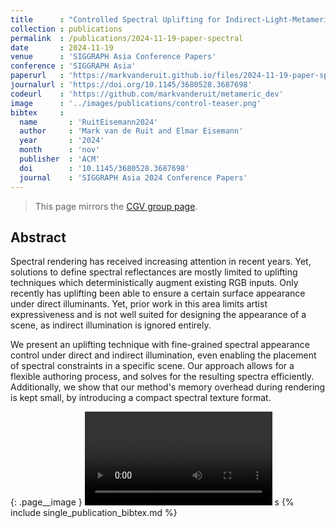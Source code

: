 ```yaml
---
title      : "Controlled Spectral Uplifting for Indirect-Light-Metamerism"
collection : publications
permalink  : /publications/2024-11-19-paper-spectral
date       : 2024-11-19
venue      : 'SIGGRAPH Asia Conference Papers'
conference : 'SIGGRAPH Asia'
paperurl   : 'https://markvanderuit.github.io/files/2024-11-19-paper-spectral/spectral-paper.pdf'
journalurl : 'https://doi.org/10.1145/3680528.3687698'
codeurl    : 'https://github.com/markvanderuit/metameric_dev'
image      : '../images/publications/control-teaser.png'
bibtex     :
  name       : 'RuitEisemann2024'
  author     : 'Mark van de Ruit and Elmar Eisemann'
  year       : '2024'
  month      : 'nov'
  publisher  : 'ACM'
  doi        : '10.1145/3680528.3687698'
  journal    : 'SIGGRAPH Asia 2024 Conference Papers'
---
```


> This page mirrors the [CGV group page](https://graphics.tudelft.nl/Publications-new/2024/RE24/).

## Abstract

Spectral rendering has received increasing attention in recent years. Yet, solutions to define spectral reflectances are mostly limited to uplifting techniques which deterministically augment existing RGB inputs. Only recently has uplifting been able to ensure a certain surface appearance under direct illuminants. Yet, prior work in this area limits artist expressiveness and is not well suited for designing the appearance of a scene, as indirect illumination is ignored entirely.

We present an uplifting technique with fine-grained spectral appearance control under direct and indirect illumination, even enabling the placement of spectral constraints in a specific scene. Our approach allows for a flexible authoring process, and solves for the resulting spectra efficiently. Additionally, we show that our method's memory overhead during rendering is kept small, by introducing a compact spectral texture format.

{: .page__image }
![Overview](../files/2024-11-19-paper-spectral/spectral-editing.mp4)
s
{% include single_publication_bibtex.md %}
